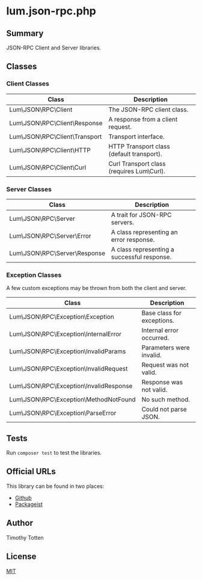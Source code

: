 # lum.json-rpc.php

## Summary

JSON-RPC Client and Server libraries.

## Classes

### Client Classes

| Class                         | Description                                 |
| ----------------------------- | ------------------------------------------- |
| Lum\JSON\RPC\Client           | The JSON-RPC client class.                  |
| Lum\JSON\RPC\Client\Response  | A response from a client request.           |
| Lum\JSON\RPC\Client\Transport | Transport interface.                        |
| Lum\JSON\RPC\Client\HTTP      | HTTP Transport class (default transport).   |
| Lum\JSON\RPC\Client\Curl      | Curl Transport class (requires Lum\Curl).   |

### Server Classes

| Class                         | Description                                 |
| ----------------------------- | ------------------------------------------- |
| Lum\JSON\RPC\Server           | A trait for JSON-RPC servers.               |
| Lum\JSON\RPC\Server\Error     | A class representing an error response.     |
| Lum\JSON\RPC\Server\Response  | A class representing a successful response. |

### Exception Classes

A few custom exceptions may be thrown from both the client and server.

| Class                                  | Description                        |
| -------------------------------------- | ---------------------------------- |
| Lum\JSON\RPC\Exception\Exception       | Base class for exceptions.         |
| Lum\JSON\RPC\Exception\InternalError   | Internal error occurred.           |
| Lum\JSON\RPC\Exception\InvalidParams   | Parameters were invalid.           |
| Lum\JSON\RPC\Exception\InvalidRequest  | Request was not valid.             |
| Lum\JSON\RPC\Exception\InvalidResponse | Response was not valid.            |
| Lum\JSON\RPC\Exception\MethodNotFound  | No such method.                    |
| Lum\JSON\RPC\Exception\ParseError      | Could not parse JSON.              |

## Tests

Run `composer test` to test the libraries.

## Official URLs

This library can be found in two places:

 * [Github](https://github.com/supernovus/lum.json-rpc.php)
 * [Packageist](https://packagist.org/packages/lum/lum-json-rpc)

## Author

Timothy Totten

## License

[MIT](https://spdx.org/licenses/MIT.html)
